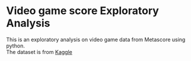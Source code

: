 # Video game score Exploratory Analysis
This is an exploratory analysis on video game data from Metascore using python.<br>
The dataset is from [Kaggle](https://www.kaggle.com/datasets/brunovr/metacritic-videogames-data)
